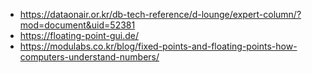 - https://dataonair.or.kr/db-tech-reference/d-lounge/expert-column/?mod=document&uid=52381
- https://floating-point-gui.de/
- https://modulabs.co.kr/blog/fixed-points-and-floating-points-how-computers-understand-numbers/
